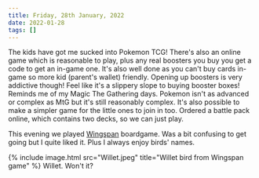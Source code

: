```yaml
---
title: Friday, 28th January, 2022
date: 2022-01-28
tags: []
---
```


The kids have got me sucked into Pokemon TCG! There's also an online game which is reasonable to play, plus any real boosters you buy you get a code to get an in-game one. It's also well done as you can't buy cards in-game so more kid (parent's wallet) friendly. Opening up boosters is very addictive though! Feel like it's a slippery slope to buying booster boxes! Reminds me of my Magic The Gathering days. Pokemon isn't as advanced or complex as MtG but it's still reasonably complex. It's also possible to make a simpler game for the little ones to join in too. Ordered a battle pack online, which contains two decks, so we can just play.

This evening we played [Wingspan](https://boardgamegeek.com/boardgame/266192/wingspan) boardgame. Was a bit confusing to get going but I quite liked it. Plus I always enjoy birds' names.

{% include image.html src="Willet.jpeg" title="Willet bird from Wingspan game" %}
Willet. Won't it?
